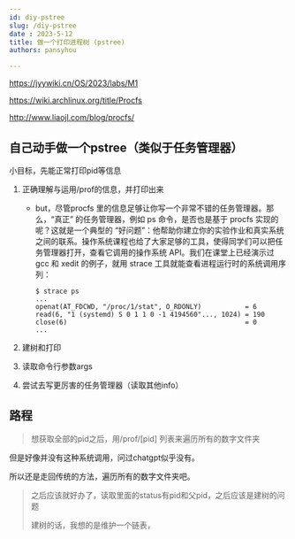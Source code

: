 ```yaml
---
id: diy-pstree
slug: /diy-pstree
date : 2023-5-12
title: 做一个打印进程树 (pstree)
authors: pansyhou

---
```


https://jyywiki.cn/OS/2023/labs/M1

https://wiki.archlinux.org/title/Procfs

http://www.liaojl.com/blog/procfs/

## 自己动手做一个pstree（类似于任务管理器）

小目标，先能正常打印pid等信息

1. 正确理解与运用/prof的信息，并打印出来

   - but，尽管procfs 里的信息足够让你写一个非常不错的任务管理器。那么，“真正”  的任务管理器，例如 ps 命令，是否也是基于 procfs 实现的呢？这就是一个典型的  “好问题”：他帮助你建立你的实验作业和真实系统之间的联系。操作系统课程也给了大家足够的工具，使得同学们可以把任务管理器打开，查看它调用的操作系统 API。我们在课堂上已经演示过 gcc 和 xedit 的例子，就用 strace 工具就能查看进程运行时的系统调用序列：

     ```
     $ strace ps
     ...
     openat(AT_FDCWD, "/proc/1/stat", O_RDONLY)           = 6
     read(6, "1 (systemd) S 0 1 1 0 -1 4194560"..., 1024) = 190
     close(6)                                             = 0
     ...
     ```

2. 建树和打印

3. 读取命令行参数args

4. 尝试去写更厉害的任务管理器（读取其他info）



## 路程

> 想获取全部的pid之后，用/prof/[pid] 列表来遍历所有的数字文件夹

但是好像并没有这种系统调用，问过chatgpt似乎没有。

所以还是走回传统的方法，遍历所有的数字文件夹吧。

> 之后应该就好办了，读取里面的status有pid和父pid，之后应该是建树的问题
>
> 建树的话，我想的是维护一个链表，

